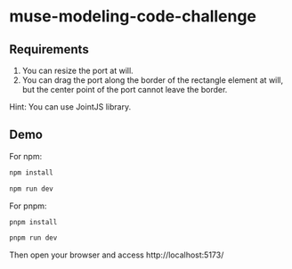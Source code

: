# muse-modeling-code-challenge

## Requirements

1. You can resize the port at will.
2. You can drag the port along the border of the rectangle element at will, but the center point of the port cannot leave the border.

Hint: You can use JointJS library.

## Demo

For npm:
```bash
npm install

npm run dev
```

For pnpm:
```bash
pnpm install

pnpm run dev
```

Then open your browser and access http://localhost:5173/
